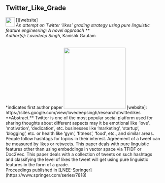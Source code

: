 ## Twitter_Like_Grade
[<img align="left" alt="" width="30px" target="_blank"  src="https://icon-library.com/images/web-link-icon-png/web-link-icon-png-12.jpg" />][website]
</br>
**An attempt on Twitter ‘likes’ grading strategy using pure linguistic feature engineering: A novel approach* **
</br>
Author(s): Lovedeep Singh*, Kanishk Gautam

</br>
*indicates first author paper

<img src="https://qqsumo.com/blog/wp-content/uploads/2018/08/buy-twitter-likes-1.jpg" width = 200> 
[website]: https://sites.google.com/view/lovedeepsingh/research/twitterlikes
**Abstract.** Twitter is one of the most popular social platform used for sharing thoughts about different aspects may it be emotional like ‘love’, ‘motivation’, ‘dedication’, etc. businesses like ‘marketing’, ‘startup’, ‘blogging’, etc. or health like ‘gym’, ‘fitness’, ‘food’, etc., and similar areas. People follow hashtags for topics in their interest. Agreement of a tweet can be measured by likes or retweets. This paper deals with pure linguistic features other than using embeddings in vector space via TFIDF or Doc2Vec. This paper deals with a collection of tweets on such hashtags and classifying the level of likes the tweet will get using pure linguistic features in the form of a grade.
</br>
Proceedings published in [LNEE-Springer](https://www.springer.com/series/7818)
